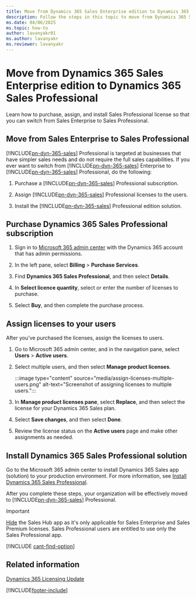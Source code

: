 ```yaml
---
title: Move from Dynamics 365 Sales Enterprise edition to Dynamics 365 Sales Professional
description: Follow the steps in this topic to move from Dynamics 365 Sales Enterprise edition to Dynamics 365 Sales Professional.
ms.date: 04/06/2025
ms.topic: how-to
author: lavanyakr01
ms.author: lavanyakr
ms.reviewer: lavanyakr
---
```

# Move from Dynamics 365 Sales Enterprise edition to Dynamics 365 Sales Professional 

Learn how to purchase, assign, and install Sales Professional license so that you can switch from Sales Enterprise to Sales Professional.

## Move from Sales Enterprise to Sales Professional

[!INCLUDE[pn-dyn-365-sales](../includes/pn-dyn-365-sales.md)] Professional is targeted at businesses that have simpler sales needs and do not require the full sales capabilities. If you ever want to switch from [!INCLUDE[pn-dyn-365-sales](../includes/pn-dyn-365-sales.md)] Enterprise to [!INCLUDE[pn-dyn-365-sales](../includes/pn-dyn-365-sales.md)] Professional, do the following:

1.	Purchase a [!INCLUDE[pn-dyn-365-sales](../includes/pn-dyn-365-sales.md)] Professional subscription.

2.	Assign [!INCLUDE[pn-dyn-365-sales](../includes/pn-dyn-365-sales.md)] Professional licenses to the users.

3.	Install the [!INCLUDE[pn-dyn-365-sales](../includes/pn-dyn-365-sales.md)] Professional edition solution.


## Purchase Dynamics 365 Sales Professional subscription

1.  Sign in to [Microsoft 365 admin center](https://admin.microsoft.com) with the Dynamics 365 account that has admin permissions.

2.  In the left pane, select **Billing** > **Purchase Services**.  

3.  Find **Dynamics 365 Sales Professional**, and then select **Details**.

4. In **Select licence quantity**, select or enter the number of licenses to purchase.

5. Select **Buy**, and then complete the purchase process.


## Assign licenses to your users

After you’ve purchased the licenses, assign the licenses to users. 

1.	Go to Microsoft 365 admin center, and in the navigation pane, select **Users** > **Active users**.

2.	Select multiple users, and then select **Manage product licenses**. 
    
    :::image type="content" source="media/assign-licenses-multiple-users.png" alt-text="Screenshot of assigning licenses to multiple users.":::

3.	In **Manage product licenses pane**, select **Replace**, and then select the license for your Dynamics 365 Sales plan. 

4.	Select **Save changes**, and then select **Done**. 

5.	Review the license status on the **Active users** page and make other assignments as needed. 

## Install Dynamics 365 Sales Professional solution

Go to the Microsoft 365 admin center to install Dynamics 365 Sales app (solution) to your production environment. For more information, see [Install Dynamics 365 Sales Professional](provision-sales-professional-instance.md).

After you complete these steps, your organization will be effectively moved to [!INCLUDE[pn-dyn-365-sales](../includes/pn-dyn-365-sales.md)] Professional.

> [!IMPORTANT]
> [Hide](/power-apps/maker/model-driven-apps/deactivate-app) the Sales Hub app as it's only applicable for Sales Enterprise and Sales Premium licenses. Sales Professional users are entitled to use only the Sales Professional app.

[!INCLUDE [cant-find-option](../includes/cant-find-option.md)]

## Related information

[Dynamics 365 Licensing Update](/dynamics365/licensing/update)


[!INCLUDE[footer-include](../includes/footer-banner.md)]

